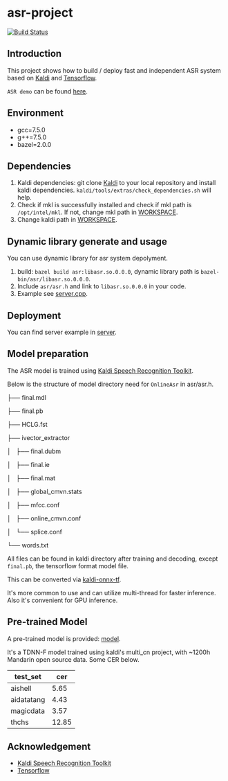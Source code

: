 # asr-project

[![Build Status](https://travis-ci.com/tz301/asr-project.svg?branch=master)](https://travis-ci.com/tz301/asr-project)

## Introduction

This project shows how to build / deploy fast and independent ASR system based on [Kaldi](https://github.com/kaldi-asr/kaldi)
and [Tensorflow](https://github.com/tensorflow/tensorflow).

`ASR demo` can be found [here](http://119.45.150.149:9000/).

## Environment

* gcc=7.5.0
* g++=7.5.0
* bazel=2.0.0

## Dependencies

1. Kaldi dependencies: git clone [Kaldi](https://github.com/kaldi-asr/kaldi)
   to your local repository and install kaldi dependencies.
   `kaldi/tools/extras/check_dependencies.sh` will help.
2. Check if mkl is successfully installed and check if mkl path is
   `/opt/intel/mkl`. If not, change mkl path in [WORKSPACE](WORKSPACE).
3. Change kaldi path in [WORKSPACE](WORKSPACE).

## Dynamic library generate and usage

You can use dynamic library for asr system depolyment.

1. build: `bazel build asr:libasr.so.0.0.0`,
   dynamic library path is `bazel-bin/asr/libasr.so.0.0.0`.
2. Include `asr/asr.h` and link to `libasr.so.0.0.0` in your code.
3. Example see [server.cpp](server/server.cpp).

## Deployment

You can find server example in [server](server).

## Model preparation

The ASR model is trained using
[Kaldi Speech Recognition Toolkit](https://github.com/kaldi-asr/kaldi).

Below is the structure of model directory need for `OnlineAsr` in asr/asr.h.

├── final.mdl

├── final.pb

├── HCLG.fst

├── ivector_extractor

│   ├── final.dubm

│   ├── final.ie

│   ├── final.mat

│   ├── global_cmvn.stats

│   ├── mfcc.conf

│   ├── online_cmvn.conf

│   └── splice.conf

└── words.txt

All files can be found in kaldi directory after training and decoding,
except `final.pb`, the tensorflow format model file.

This can be converted via [kaldi-onnx-tf](https://github.com/tz301/kaldi-onnx-tf).

It's more common to use and can utilize multi-thread for faster
inference. Also it's convenient for GPU inference.

## Pre-trained Model

A pre-trained model is provided: [model](tests/model).

It's a TDNN-F model trained using kaldi's multi_cn project,
with ~1200h Mandarin open source data. Some CER below.

test_set|cer
----|----
aishell|5.65
aidatatang|4.43
magicdata|3.57
thchs|12.85

## Acknowledgement

* [Kaldi Speech Recognition Toolkit](https://github.com/kaldi-asr/kaldi)
* [Tensorflow](https://github.com/tensorflow/tensorflow)
